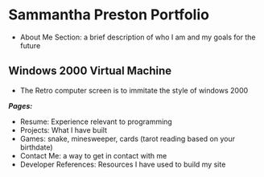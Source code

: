 # Sammantha Preston Portfolio
- About Me Section: a brief description of who I am and my goals for the future

## Windows 2000 Virtual Machine
- The Retro computer screen is to immitate the style of windows 2000 

***Pages:***
- Resume: Experience relevant to programming
- Projects: What I have built
- Games: snake, minesweeper, cards (tarot reading based on your birthdate)
- Contact Me: a way to get in contact with me
- Developer References: Resources I have used to build my site